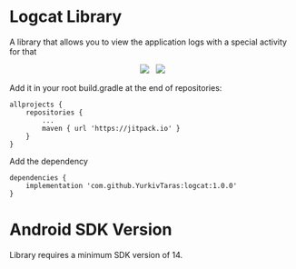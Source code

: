 # Logcat Library
A library that allows you to view the application logs with a special activity for that

<p align="center">
	<img src="https://drive.google.com/uc?authuser=0&id=19SXbfHY4dU7efa1B8DpiKmXq8_hVpKh1&export=download"/>
	&nbsp;
	<img src="https://drive.google.com/uc?authuser=0&id=1KFNuEUq2GO0Q0ATtZcJetMulwpPQs5x3&export=download"/>
</p>

Add it in your root build.gradle at the end of repositories:

```
allprojects {
	repositories {
		...
		maven { url 'https://jitpack.io' }
	}
}
```

Add the dependency

```
dependencies {
	implementation 'com.github.YurkivTaras:logcat:1.0.0'
}
```
Android SDK Version
===================

Library requires a minimum SDK version of 14. 

